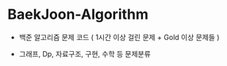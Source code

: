 # BaekJoon-Algorithm

- 백준 알고리즘 문제 코드 ( 1시간 이상 걸린 문제 + Gold 이상 문제들 )

- 그래프, Dp, 자료구조, 구현, 수학 등 문제분류

